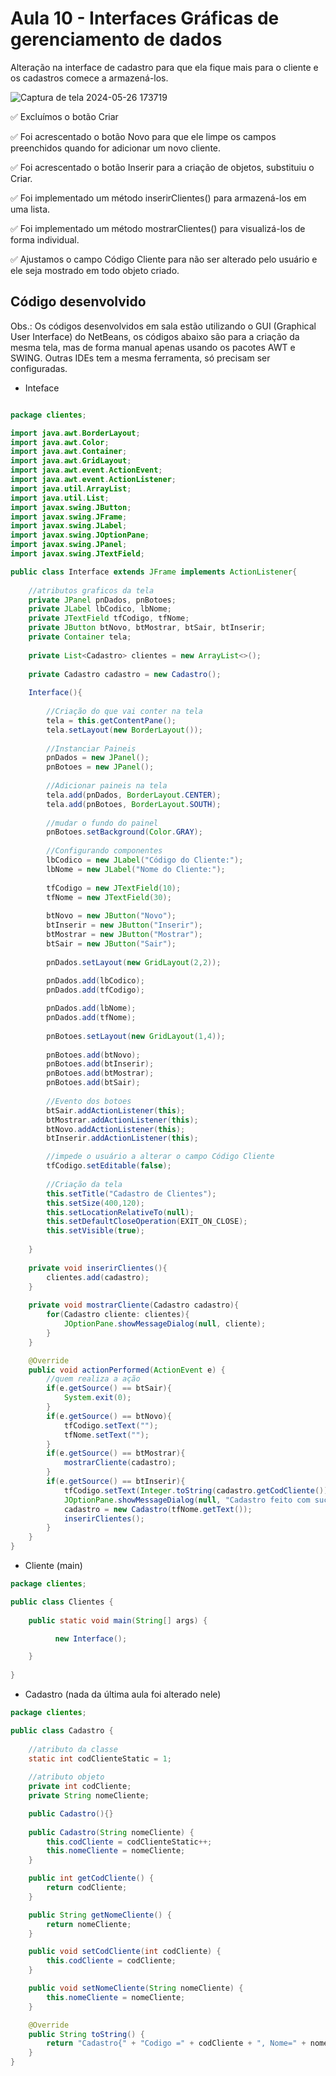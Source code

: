 # Aula 10 - Interfaces Gráficas de gerenciamento de dados

Alteração na interface de cadastro para que ela fique mais para o cliente e os cadastros comece a armazená-los.

![Captura de tela 2024-05-26 173719](https://github.com/brunamota/POO/assets/66503956/2aa310c9-872c-4254-93d5-ecac620c71d2)

:white_check_mark: Excluímos o botão Criar

:white_check_mark: Foi acrescentado o botão Novo para que ele limpe os campos preenchidos quando for adicionar um novo cliente.

:white_check_mark: Foi acrescentado o botão Inserir para a criação de objetos, substituiu o Criar.

:white_check_mark: Foi implementado um método inserirClientes() para armazená-los em uma lista.

:white_check_mark: Foi implementado um método mostrarClientes() para visualizá-los de forma individual.

:white_check_mark: Ajustamos o campo Código Cliente para não ser alterado pelo usuário e ele seja mostrado em todo objeto criado.

## Código desenvolvido
Obs.: Os códigos desenvolvidos em sala estão utilizando o GUI (Graphical User Interface) do NetBeans, os códigos abaixo são para a criação da mesma tela, mas de forma manual apenas usando os pacotes AWT e SWING. Outras IDEs tem a mesma ferramenta, só precisam ser configuradas.
- Inteface 
```Java

package clientes;

import java.awt.BorderLayout;
import java.awt.Color;
import java.awt.Container;
import java.awt.GridLayout;
import java.awt.event.ActionEvent;
import java.awt.event.ActionListener;
import java.util.ArrayList;
import java.util.List;
import javax.swing.JButton;
import javax.swing.JFrame;
import javax.swing.JLabel;
import javax.swing.JOptionPane;
import javax.swing.JPanel;
import javax.swing.JTextField;

public class Interface extends JFrame implements ActionListener{
    
    //atributos graficos da tela
    private JPanel pnDados, pnBotoes;
    private JLabel lbCodico, lbNome;
    private JTextField tfCodigo, tfNome;
    private JButton btNovo, btMostrar, btSair, btInserir;
    private Container tela;
    
    private List<Cadastro> clientes = new ArrayList<>();
    
    private Cadastro cadastro = new Cadastro();
    
    Interface(){        
        
        //Criação do que vai conter na tela
        tela = this.getContentPane();
        tela.setLayout(new BorderLayout());
        
        //Instanciar Paineis
        pnDados = new JPanel();
        pnBotoes = new JPanel();
        
        //Adicionar paineis na tela
        tela.add(pnDados, BorderLayout.CENTER);
        tela.add(pnBotoes, BorderLayout.SOUTH);
       
        //mudar o fundo do painel
        pnBotoes.setBackground(Color.GRAY);
        
        //Configurando componentes
        lbCodico = new JLabel("Código do Cliente:");
        lbNome = new JLabel("Nome do Cliente:");
        
        tfCodigo = new JTextField(10);
        tfNome = new JTextField(30);
        
        btNovo = new JButton("Novo");
        btInserir = new JButton("Inserir");
        btMostrar = new JButton("Mostrar");
        btSair = new JButton("Sair");  
        
        pnDados.setLayout(new GridLayout(2,2));
        
        pnDados.add(lbCodico);
        pnDados.add(tfCodigo);

        pnDados.add(lbNome);
        pnDados.add(tfNome);
        
        pnBotoes.setLayout(new GridLayout(1,4));
        
        pnBotoes.add(btNovo);
        pnBotoes.add(btInserir);
        pnBotoes.add(btMostrar);
        pnBotoes.add(btSair);
        
        //Evento dos botoes
        btSair.addActionListener(this);
        btMostrar.addActionListener(this);
        btNovo.addActionListener(this);
        btInserir.addActionListener(this);

        //impede o usuário a alterar o campo Código Cliente
        tfCodigo.setEditable(false);
        
        //Criação da tela
        this.setTitle("Cadastro de Clientes");
        this.setSize(400,120);
        this.setLocationRelativeTo(null);
        this.setDefaultCloseOperation(EXIT_ON_CLOSE);
        this.setVisible(true);
                
    }
    
    private void inserirClientes(){
        clientes.add(cadastro);
    }
    
    private void mostrarCliente(Cadastro cadastro){
        for(Cadastro cliente: clientes){
            JOptionPane.showMessageDialog(null, cliente);
        }
    }

    @Override
    public void actionPerformed(ActionEvent e) {
        //quem realiza a ação
        if(e.getSource() == btSair){
            System.exit(0);
        }
        if(e.getSource() == btNovo){
            tfCodigo.setText("");
            tfNome.setText("");
        }
        if(e.getSource() == btMostrar){
            mostrarCliente(cadastro);
        }      
        if(e.getSource() == btInserir){
            tfCodigo.setText(Integer.toString(cadastro.getCodCliente()));
            JOptionPane.showMessageDialog(null, "Cadastro feito com sucesso");
            cadastro = new Cadastro(tfNome.getText());
            inserirClientes();
        }
    }
}
```

- Cliente (main)
```Java
package clientes;

public class Clientes {
    
    public static void main(String[] args) {

          new Interface();

    }
    
}
```
- Cadastro (nada da última aula foi alterado nele)
```Java
package clientes;

public class Cadastro {
    
    //atributo da classe
    static int codClienteStatic = 1;
    
    //atributo objeto
    private int codCliente;
    private String nomeCliente;

    public Cadastro(){}
    
    public Cadastro(String nomeCliente) {
        this.codCliente = codClienteStatic++;
        this.nomeCliente = nomeCliente;
    }

    public int getCodCliente() {
        return codCliente;
    }

    public String getNomeCliente() {
        return nomeCliente;
    }

    public void setCodCliente(int codCliente) {
        this.codCliente = codCliente;
    }

    public void setNomeCliente(String nomeCliente) {
        this.nomeCliente = nomeCliente;
    }

    @Override
    public String toString() {
        return "Cadastro{" + "Codigo =" + codCliente + ", Nome=" + nomeCliente + '}';
    }
}
```
